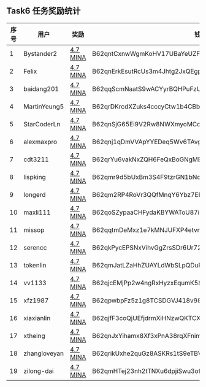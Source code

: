 ## Task6 任务奖励统计


| 序号| 用户         | 奖励                                                                                             | 钱包                                                    |
|-----|--------------|--------------------------------------------------------------------------------------------------|---------------------------------------------------------|
| 1   | Bystander2   | [4.7 MINA](https://minascan.io/mainnet/tx/5Jv5ovbs8uT9Tr6oDs92CagTaHdEFxdTG4XMdDWUPByTP26xpLHA)  | B62qntCxnwWgmKoHV17UBaYeUZF7MeEkkiMq7gnXq9Xa9qXV93REN5Z |
| 2   | Felix        | [4.7 MINA](https://minascan.io/mainnet/tx/5JuARHT1WAoCg1Rzs2C1G3yfGRaz3DHoyQEJPJD4oQed4eUnkFdX)  | B62qnErkEsutRcUs3m4Jhtg2JxQEgpTHiYZsCy7i166YsQwf8wcsTJj |
| 3   | baidang201   | [4.7 MINA](https://minascan.io/mainnet/tx/5Ju9WqScxBHM4X6TDGGa46rSN1HPAwCb6VX19aAqVHTU6TPFnpaq)  | B62qqScmNaatS9wACYyrBQHPuFzUki9GJgvkeddLpvmsWJxY7kqnJUB |
| 4   | MartinYeung5 | [4.7 MINA](https://minascan.io/mainnet/tx/5JvCoBKRztcrmmjjohgBKYavHGR9R9vyifwtXXtDxyXpxDnpzeAo)  | B62qrDKrcdXZuks4cccyCtw1b4CBbrcpYFoEQs85pLVmRVUqwAFcakx |
| 5   | StarCoderLn  | [4.7 MINA](https://minascan.io/mainnet/tx/5JuMNcqMpmKj8jQ8on9GR4DuPuSmCYsQhzUBgMgAJxp7xTHueNPi)  | B62qnSjG65Ei9V2Rw8NWXmyoMCqd3Y5SZzY7J3c9xJXvX51Qdej1GsD |
| 6   | alexmaxpro   | [4.7 MINA](https://minascan.io/mainnet/tx/5Jtt8z96rD7FE36jUJXB769HrUvM1NxYKAKY1XHN5GaBcuVpUyhu)  | B62qnj1qDmVVApYYEDeq5Wv6TAvgWZtnZhW9yEswD3h54umrrkrCheZ |
| 7   | cdt3211      | [4.7 MINA](https://minascan.io/mainnet/tx/5JtsXAQD6LgPX54hb6cyayzhTSAeWpoLNbnLstkc7nmD2Rj7wkEa)  | B62qrYu6vakNxZQH6FeQxBoGNgME7u35Wswqh53YEFPUVr7HwNrhiQC |
| 8   | lispking     | [4.7 MINA](https://minascan.io/mainnet/tx/5Juf634NAuEMrKXtHr7vxNs5xKyANuKTB8JWiqp6vgf8w5tYjc8h)  | B62qmr9d5bUxBm3S4F9tzrGN1bNdnBEAkdqFhFvJiw5X3oeQZeZMZYP |
| 9   | longerd      | [4.7 MINA](https://minascan.io/mainnet/tx/5JtcsHrtXEpaCQij9ZjHzfiYhGURbMCrCVGqhWsSqaFrBg5bpNx6)  | B62qm2RP4RoVr3QQfMnqY6Ybz7EEddXAHyPAkettYXxnnSvR3L2cHde |
| 10  | maxli111     | [4.7 MINA](https://minascan.io/mainnet/tx/5JuPoEgB4BqnEGjVRN8k5ZiXGHhwvjmYUfgpcQ7d2foDSbVck97t)  | B62qoSZypaaCHFydaKBYWAToU87iV7jRrUJ1TdHzwSx85GSfYo5CjY1 |
| 11  | missop       | [4.7 MINA](https://minascan.io/mainnet/tx/5Jv3UTG237xeWCseJem7Utaqv1JDmSBaK7tvyXKU1ZJBGpgLChJ6)  | B62qqtmDeMxz1e7kMNJUFXP4etvmSkEFyyaY1SMjSPjxVDivEy57ntj |
| 12  | serencc      | [4.7 MINA](https://minascan.io/mainnet/tx/5JujMAGUYuha91pwB5tT3mHDYT1f8NWqJTH1Q2KT3WtcaNs9N7uR)  | B62qkPycEPSNxVihvGgZrsSDr6Ur72BMCdMpKo9nYhA4oXCmRG4FsWv |
| 13  | tokenlin     | [4.7 MINA](https://minascan.io/mainnet/tx/5JtkHR22YANDsxZD9WVW7bRLGDGgsJfgFXJMDWbAKNncoxgy8YR8)  | B62qmJatLZaHhZUAYLdWbSLpQDuF3gRYJv1knDGruTRTubNbBJRSAVV |
| 14  | vv1133       | [4.7 MINA](https://minascan.io/mainnet/tx/5Ju3aT5XSkt9oSmQWuF9xksernkLfphvduZnLfecED8WZ96tSwth)  | B62qjcEMjPp2w4ngRxHyzxEqumK58nXKVpjZpPk8HF9f2fLY5GvbEFS |
| 15  | xfz1987      | [4.7 MINA](https://minascan.io/mainnet/tx/5JvRhxfv2zGRfkEzjey1sS7dk3mHGoJjPSk5CWtMx6UVZLHxsMxJ)  | B62qpwbpFz5z1g8TCSDGVJ418v98ob7m4VE3vcgm1XtQrgLVGin28af |
| 16  | xiaxianlin   | [4.7 MINA](https://minascan.io/mainnet/tx/5JvHtKmuPNDvbeii4DfF3m3wd13oFfairkvcwRFXWJFVjVAoUsjX)  | B62qjfF3coQjUEfjdrmXiHNzwQKTCXQgyeLNCBGHSSozV6ebLp9iBoB |
| 17  | xtheing      | [4.7 MINA](https://minascan.io/mainnet/tx/5JuS1aVv5dAfvCLWSdhBquTgbDyRp6Hw6YxBYfsAVJnMS1fCsm5c)  | B62qnJxYihamx8Xf3xPnA38rqXFnimjyuqt7Li3Bi3xLKF3u125npdY |
| 18  | zhangloveyan | [4.7 MINA](https://minascan.io/mainnet/tx/5Jv6JNmm14egLZbt4KoWCqe8EHfZjFVdCp9KpLSNdrxaExeMoEeh)  | B62qrikUxhe2quGz8ASKRs1tS9eTBVEwD6Wo4z4uRDSEET8NG7LBLu7 |
| 19  | zilong-dai   | [4.7 MINA](https://minascan.io/mainnet/tx/5JucxXLKbhGNrqLHHqYNnqHA1to6Rur6EEVubBXbxqExEMLHaQJ2)  | B62qmHTej23nh2tTNXu6dpjiSwu3ofdjPd1p6mqLTyhic3QkiayTiAt |


